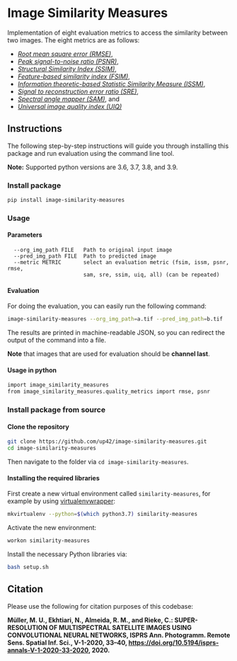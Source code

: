 # Image Similarity Measures

Implementation of eight evaluation metrics to access the similarity between two images. The eight metrics are as follows:

 * <i><a href="https://en.wikipedia.org/wiki/Root-mean-square_deviation">Root mean square error (RMSE)</a></i>,
 * <i><a href="https://en.wikipedia.org/wiki/Peak_signal-to-noise_ratio">Peak signal-to-noise ratio (PSNR)</a></i>,
 * <i><a href="https://en.wikipedia.org/wiki/Structural_similarity">Structural Similarity Index (SSIM)</a></i>,
 * <i><a href="https://www4.comp.polyu.edu.hk/~cslzhang/IQA/TIP_IQA_FSIM.pdf">Feature-based similarity index (FSIM)</a></i>,
 * <i><a href="https://www.tandfonline.com/doi/full/10.1080/22797254.2019.1628617">Information theoretic-based Statistic Similarity Measure (ISSM)</a></i>,
 * <i><a href="https://www.sciencedirect.com/science/article/abs/pii/S0924271618302636">Signal to reconstruction error ratio (SRE)</a></i>,
 * <i><a href="https://ntrs.nasa.gov/citations/19940012238">Spectral angle mapper (SAM)</a></i>, and
 * <i><a href="https://ece.uwaterloo.ca/~z70wang/publications/quality_2c.pdf">Universal image quality index (UIQ)</a></i>

## Instructions

The following step-by-step instructions will guide you through installing this package and run evaluation using the command line tool.

**Note:** Supported python versions are 3.6, 3.7, 3.8, and 3.9.

### Install package
```bash
pip install image-similarity-measures
```

### Usage
#### Parameters
```
  --org_img_path FILE   Path to original input image
  --pred_img_path FILE  Path to predicted image
  --metric METRIC       select an evaluation metric (fsim, issm, psnr, rmse,
                        sam, sre, ssim, uiq, all) (can be repeated)
```

#### Evaluation
For doing the evaluation, you can easily run the following command:

```bash
image-similarity-measures --org_img_path=a.tif --pred_img_path=b.tif
```
The results are printed in machine-readable JSON, so you can redirect the output of the command into a file.

**Note** that images that are used for evaluation should be **channel last**.

#### Usage in python
```bash
import image_similarity_measures
from image_similarity_measures.quality_metrics import rmse, psnr
```

### Install package from source

#### Clone the repository

```bash
git clone https://github.com/up42/image-similarity-measures.git
cd image-similarity-measures
```

Then navigate to the folder via `cd image-similarity-measures`.

#### Installing the required libraries

First create a new virtual environment called `similarity-measures`, for example by using
[virtualenvwrapper](https://virtualenvwrapper.readthedocs.io/en/latest/):

```bash
mkvirtualenv --python=$(which python3.7) similarity-measures
```

Activate the new environment:

```bash
workon similarity-measures
```

Install the necessary Python libraries via:

```bash
bash setup.sh
```

## Citation
Please use the following for citation purposes of this codebase:

<strong>Müller, M. U., Ekhtiari, N., Almeida, R. M., and Rieke, C.: SUPER-RESOLUTION OF MULTISPECTRAL
SATELLITE IMAGES USING CONVOLUTIONAL NEURAL NETWORKS, ISPRS Ann. Photogramm. Remote Sens.
Spatial Inf. Sci., V-1-2020, 33–40, https://doi.org/10.5194/isprs-annals-V-1-2020-33-2020, 2020.</strong>
